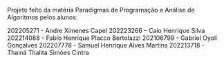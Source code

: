Projeto feito da matéria Paradigmas de Programação e Análise de Algoritmos pelos alunos:

202205271 - Andre Ximenes Capel
202223266 – Caio Henrique Silva
202214088 - Fabio Henrique Placco Bertolazzi
202106799 - Gabriel Oyoli Gonçalves
202207778 - Samuel Henrique Alves Martins
202213718 - Thainá Thalita Simões Cintra
